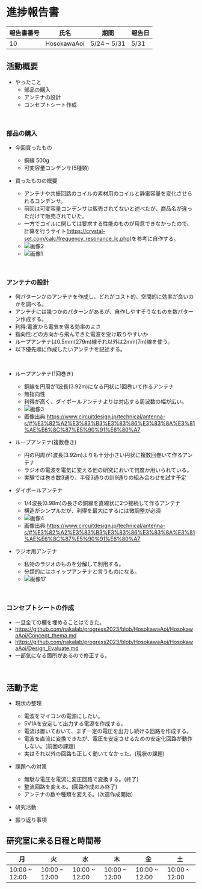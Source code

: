 # 進捗報告書

報告書番号 | 氏名   | 期間         | 報告日
----- | ---- | ---------- | ---
10    | HosokawaAoi | 5/24 ~ 5/31 | 5/31

## 活動概要

- やったこと
  - 部品の購入
  - アンテナの設計
  - コンセプトシート作成
<br />

### 部品の購入

- 今回買ったもの
  - 銅線 500g
  - 可変容量コンデンサ(5種類) 

- 買ったものの概要
  - アンテナや共振回路のコイルの素材用のコイルと静電容量を変化させられるコンデンサ。
  - 前回は可変容量コンデンサは販売されてないと述べたが、商品名が違っただけで販売されていた。
  - 一方でコイルに関しては要求する性能のものが用意できなかったので、計算を行うサイト(https://crystal-set.com/calc/frequency_resonance_lc.php)を参考に自作する。
  - ![画像2](画像/画像10/画像10_2.jpg)
  - ![画像1](画像/画像10/画像10_1.jpg)


<br />



### アンテナの設計
  - 何パターンかのアンテナを作成し、どれがコスト的、空間的に効率が良いのかを調べる。
  - アンテナには幾つかのパターンがあるが、自作しやすそうなものを数パターン作成する。
  - 利得:電波から電気を得る効率のよさ
  - 指向性:どの方向から飛んできた電波を受け取りやすいか
  - ループアンテナは0.5mm(279m)線それ以外は2mm(7m)線を使う。
  - 以下優先順に作成したいアンテナを記述する。
<br />

- ループアンテナ(1回巻き)
  - 銅線を円周が1波長(3.92m)になる円状に1回巻いて作るアンテナ
  - 無指向性
  - 利得が高く、ダイポールアンテナよりは対応する周波数の幅が広い。
  - ![画像3](画像/画像10/画像10_3.jpg)
  - 画像出典:https://www.circuitdesign.jp/technical/antenna-s/#%E3%82%A2%E3%83%B3%E3%83%86%E3%83%8A%E3%81%AE%E6%8C%87%E5%90%91%E6%80%A7


- ループアンテナ(複数巻き)
  - 円の円周が1波長(3.92m)よりも十分小さい円状に複数回巻いて作るアンテナ
  - ラジオの電波を電気に変える他の研究において何度か用いられている。
  - 実験では巻き数3通り、半径3通りの計9通りの組み合わせを試す予定
  
- ダイポールアンテナ
  - 1/4波長(0.98m)の長さの銅線を直線状に2つ接続して作るアンテナ
  - 構造がシンプルだが、利得を最大にするには微調整が必須
  - ![画像4](画像/画像10/画像10_4.jpg)
  - 画像出典:https://www.circuitdesign.jp/technical/antenna-s/#%E3%82%A2%E3%83%B3%E3%83%86%E3%83%8A%E3%81%AE%E6%8C%87%E5%90%91%E6%80%A7
 
- ラジオ用アンテナ
  - 私物のラジオのものを分解して利用する。
  - 分類的にはホイップアンテナと言うものになる。
  - ![画像17](画像/画像9/画像9_17.jpg)

<br />

### コンセプトシートの作成
  - 一旦全ての欄を埋めることはできた。
  - https://github.com/nakalab/progress2023/blob/HosokawaAoi/HosokawaAoi/Concept_thema.md
  - https://github.com/nakalab/progress2023/blob/HosokawaAoi/HosokawaAoi/Design_Evaluate.md
  - 一部気になる箇所があるので修正する。

<br />

## 活動予定
- 現状の整理
  - 電波をマイコンの電源にしたい。
  - 5V1Aを安定して出力する電源を作成する。
  - 電流は置いておいて、まず一定の電圧を出力し続ける回路を作成する。
  - 電波を直流に変換できたが、電圧を安定させるための安定化回路が動作しない。(前回の課題)
  - 実はそれ以外の回路も正しく動いてなかった。(現状の課題)

- 課題への対策
  - 無駄な電圧を電流に変圧回路で変換する。(終了)
  - 整流回路を変える。(回路作成のみ終了)
  - アンテナの数や種類を変える。(次週作成開始)



- 研究活動 
- 振り返り事項


## 研究室に来る日程と時間帯

月             | 火             | 水             | 木             | 金             | 土
------------- | ------------- | ------------- | ------------- | ------------- | -------------
10:00 ~ 12:00 | 10:00 ~ 12:00 | 10:00 ~ 12:00 | 10:00 ~ 12:00 | 10:00 ~ 12:00 | 10:00 ~ 12:00
